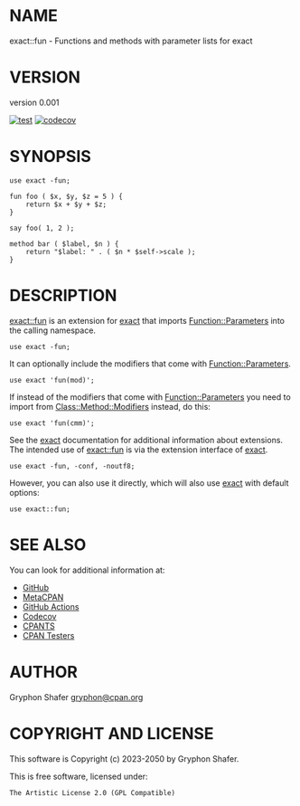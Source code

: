 # NAME

exact::fun - Functions and methods with parameter lists for exact

# VERSION

version 0.001

[![test](https://github.com/gryphonshafer/exact-fun/workflows/test/badge.svg)](https://github.com/gryphonshafer/exact-fun/actions?query=workflow%3Atest)
[![codecov](https://codecov.io/gh/gryphonshafer/exact-fun/graph/badge.svg)](https://codecov.io/gh/gryphonshafer/exact-fun)

# SYNOPSIS

    use exact -fun;

    fun foo ( $x, $y, $z = 5 ) {
        return $x + $y + $z;
    }

    say foo( 1, 2 );

    method bar ( $label, $n ) {
        return "$label: " . ( $n * $self->scale );
    }

# DESCRIPTION

[exact::fun](https://metacpan.org/pod/exact%3A%3Afun) is an extension for [exact](https://metacpan.org/pod/exact) that imports [Function::Parameters](https://metacpan.org/pod/Function%3A%3AParameters)
into the calling namespace.

    use exact -fun;

It can optionally include the modifiers that come with [Function::Parameters](https://metacpan.org/pod/Function%3A%3AParameters).

    use exact 'fun(mod)';

If instead of the modifiers that come with [Function::Parameters](https://metacpan.org/pod/Function%3A%3AParameters) you need to
import from [Class::Method::Modifiers](https://metacpan.org/pod/Class%3A%3AMethod%3A%3AModifiers) instead, do this:

    use exact 'fun(cmm)';

See the [exact](https://metacpan.org/pod/exact) documentation for additional information about
extensions. The intended use of [exact::fun](https://metacpan.org/pod/exact%3A%3Afun) is via the extension interface
of [exact](https://metacpan.org/pod/exact).

    use exact -fun, -conf, -noutf8;

However, you can also use it directly, which will also use [exact](https://metacpan.org/pod/exact) with
default options:

    use exact::fun;

# SEE ALSO

You can look for additional information at:

- [GitHub](https://github.com/gryphonshafer/exact-fun)
- [MetaCPAN](https://metacpan.org/pod/exact::fun)
- [GitHub Actions](https://github.com/gryphonshafer/exact-fun/actions)
- [Codecov](https://codecov.io/gh/gryphonshafer/exact-fun)
- [CPANTS](http://cpants.cpanauthors.org/dist/exact-fun)
- [CPAN Testers](http://www.cpantesters.org/distro/D/exact-fun.html)

# AUTHOR

Gryphon Shafer <gryphon@cpan.org>

# COPYRIGHT AND LICENSE

This software is Copyright (c) 2023-2050 by Gryphon Shafer.

This is free software, licensed under:

    The Artistic License 2.0 (GPL Compatible)
